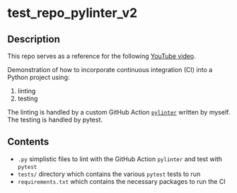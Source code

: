 # test_repo_pylinter_v2

## Description
This repo serves as a reference for the following [YouTube video](https://www.youtube.com/watch?v=rY-igT2N8zU&list=PL0dOL8Z7pG3J6t1pqRQiNarBGY-ZnIJcq&index=2).

Demonstration of how to incorporate continuous integration (CI) into a Python project using:

1. linting
2. testing

The linting is handled by a custom GitHub Action [`pylinter`](https://github.com/marketplace/actions/pylinter) written by myself. The testing is handled by pytest.

## Contents
* `.py` simplistic files to lint with the GitHub Action `pylinter` and test with `pytest`
* `tests/` directory which contains the various `pytest` tests to run
* `requirements.txt` which contains the necessary packages to run the CI
